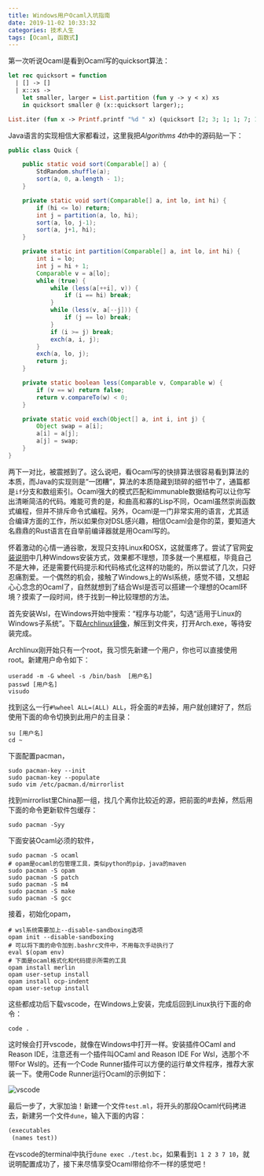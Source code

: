 ```yaml
---
title: Windows用户Ocaml入坑指南
date: 2019-11-02 10:33:32
categories: 技术人生
tags: [Ocaml, 函数式]
---
```

第一次听说Ocaml是看到Ocaml写的quicksort算法：
```ocaml
let rec quicksort = function
  | [] -> []
  | x::xs ->
    let smaller, larger = List.partition (fun y -> y < x) xs
    in quicksort smaller @ (x::quicksort larger);;

List.iter (fun x -> Printf.printf "%d " x) (quicksort [2; 3; 1; 1; 7; 10])
```
Java语言的实现相信大家都看过，这里我把*Algorithms 4th*中的源码贴一下：
```java
public class Quick {

    public static void sort(Comparable[] a) {
        StdRandom.shuffle(a);
        sort(a, 0, a.length - 1);
    }

    private static void sort(Comparable[] a, int lo, int hi) {
        if (hi <= lo) return;
        int j = partition(a, lo, hi);
        sort(a, lo, j-1);
        sort(a, j+1, hi);
    }

    private static int partition(Comparable[] a, int lo, int hi) {
        int i = lo;
        int j = hi + 1;
        Comparable v = a[lo];
        while (true) {
            while (less(a[++i], v)) {
                if (i == hi) break;
            }
            while (less(v, a[--j])) {
                if (j == lo) break;
            }
            if (i >= j) break;
            exch(a, i, j);
        }
        exch(a, lo, j);
        return j;
    }

    private static boolean less(Comparable v, Comparable w) {
        if (v == w) return false;
        return v.compareTo(w) < 0;
    }

    private static void exch(Object[] a, int i, int j) {
        Object swap = a[i];
        a[i] = a[j];
        a[j] = swap;
    }
}
```

两下一对比，被震撼到了。这么说吧，看Ocaml写的快排算法很容易看到算法的本质，而Java的实现则是“一团糟”，算法的本质隐藏到琐碎的细节中了，通篇都是`if`分支和数组索引。Ocaml强大的模式匹配和immunable数据结构可以让你写出清晰简洁的代码。难能可贵的是，和曲高和寡的Lisp不同，Ocaml虽然崇尚函数式编程，但并不排斥命令式编程。另外，Ocaml是一门非常实用的语言，尤其适合编译方面的工作，所以如果你对DSL感兴趣，相信Ocaml会是你的菜，要知道大名鼎鼎的Rust语言在自举前编译器就是用Ocaml写的。

怀着激动的心情一通谷歌，发现只支持Linux和OSX，这就蛋疼了。尝试了官网[安装说明](https://ocaml.org/docs/install.html)中几种Windows安装方式，效果都不理想，顶多就一个黑框框，毕竟自己不是大神，还是需要代码提示和代码格式化这样的功能的，所以尝试了几次，只好忍痛割爱。一个偶然的机会，接触了Windows上的Wsl系统，感觉不错，又想起心心念念的Ocaml了，自然就想到了结合Wsl是否可以搭建一个理想的Ocaml环境？摸索了一段时间，终于找到一种比较理想的方法。

首先安装Wsl，在Windows开始中搜索：“程序与功能”，勾选“适用于Linux的Windows子系统”。下载[Archlinux镜像](https://github.com/yuk7/ArchWSL/)，解压到文件夹，打开Arch.exe，等待安装完成。

Archlinux刚开始只有一个root，我习惯先新建一个用户，你也可以直接使用root。新建用户命令如下：
```shell
useradd -m -G wheel -s /bin/bash  [用户名]
passwd [用户名]
visudo
```
找到这么一行`#%wheel ALL=(ALL) ALL`，将全面的#去掉，用户就创建好了，然后使用下面的命令切换到此用户的主目录：
```shell
su [用户名]
cd ~
```
下面配置pacman，
```shell
sudo pacman-key --init
sudo pacman-key --populate
sudo vim /etc/pacman.d/mirrorlist
```
找到mirrorlist里China那一组，找几个离你比较近的源，把前面的#去掉，然后用下面的命令更新软件包缓存：
```shell
sudo pacman -Syy
```
下面安装Ocaml必须的软件，
```shell
sudo pacman -S ocaml
# opam是ocaml的包管理工具，类似python的pip，java的maven
sudo pacman -S opam
sudo pacman -S patch
sudo pacman -S m4
sudo pacman -S make
sudo pacman -S gcc
```
接着，初始化opam，
```shell
# wsl系统需要加上--disable-sandboxing选项
opam init --disable-sandboxing
# 可以将下面的命令加到.bashrc文件中，不用每次手动执行了
eval $(opam env)
# 下面是ocaml格式化和代码提示所需的工具
opam install merlin
opam user-setup install
opam install ocp-indent
opam user-setup install
```
这些都成功后下载vscode，在Windows上安装，完成后回到Linux执行下面的命令：
```shell
code .
```
这时候会打开vscode，就像在Windows中打开一样。安装插件OCaml and Reason IDE，注意还有一个插件叫OCaml and Reason IDE For Wsl，选那个不带For Wsl的。还有一个Code Runner插件可以方便的运行单文件程序，推荐大家装一下。使用Code Runner运行Ocaml的示例如下：

![vscode](vscode.png)

最后一步了，大家加油！新建一个文件`test.ml`，将开头的那段Ocaml代码拷进去，新建另一个文件`dune`，输入下面的内容：
```ocaml
(executables
 (names test))
```
在vscode的terminal中执行`dune exec ./test.bc`，如果看到`1 1 2 3 7 10`，就说明配置成功了，接下来尽情享受Ocaml带给你不一样的感觉吧！
